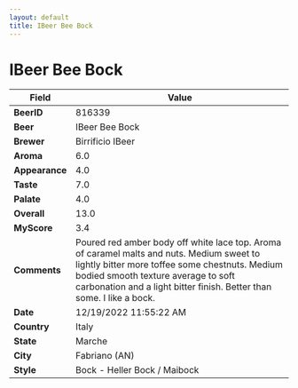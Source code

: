 ```yaml
---
layout: default
title: IBeer Bee Bock
---
```


# IBeer Bee Bock

| Field         | Value     |
|---------------|-----------|
| **BeerID** | 816339 |
| **Beer** | IBeer Bee Bock |
| **Brewer** | Birrificio IBeer |
| **Aroma** | 6.0 |
| **Appearance** | 4.0 |
| **Taste** | 7.0 |
| **Palate** | 4.0 |
| **Overall** | 13.0 |
| **MyScore** | 3.4 |
| **Comments** | Poured red amber body off white lace top. Aroma of caramel malts and nuts. Medium sweet to lightly bitter more toffee some chestnuts. Medium bodied smooth texture average to soft carbonation and a light bitter finish. Better than some. I like a bock. |
| **Date** | 12/19/2022 11:55:22 AM |
| **Country** | Italy |
| **State** | Marche |
| **City** | Fabriano &#40;AN&#41; |
| **Style** | Bock - Heller Bock / Maibock |

